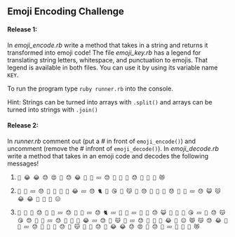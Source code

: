## Emoji Encoding Challenge

#### Release 1:

In _emoji_encode.rb_ write a method that takes in a string and returns it transformed into emoji code! The file _emoji_key.rb_ has a legend for translating string letters, whitespace, and punctuation to emojis. That legend is available in both files. You can use it by using its variable name `KEY`.

To run the program type `ruby runner.rb` into the console.

Hint: Strings can be turned into arrays with `.split()` and arrays can be turned into strings with `.join()`


#### Release 2:

In _runner.rb_ comment out (put a # in front of `emoji_encode()`) and uncomment (remove the # infront of `emoji_decode()`). In _emoji_decode.rb_ write a method that takes in an emoji code and decodes the following  messages!


1. `🦄 😂 😂 😓 😍 🙈 😓 😂 💩 🍪 💤 😓 🍁 💩 💃 😓 🙈 💩 🥛 😻`

2. `🌊 🐡 💤 😓 🌈 🥛 🌙 🌙 😂 💤 😓 🐈 🦄 😘 🌙 😽 🌊 😓 🐡 🦄 👯 😓 🌊 🐡 💤 😓 😺 😽 😂 😂 💩 🍩 👯 😑`

3. `🙈 💩 🥛 😓 🦄 💃 💤 😓 🌊 🐡 💤 😓 🐈 💤 👯 🌊 💤 👯 🌊 😓 😺 🦄 💃 🌊 😘 💤 💃 😓 😽 😘 😓 🌊 🐡 💤 😓 🍩 🐡 💩 😂 💤 😓 🍩 😽 🌙 💤 😓 🍩 💩 💃 😂 🌙 😑 😾 😽 😓 😂 💩 🍪 💤 😓 🙈 💩 🥛 😓 🍩 😽 🌊 🐡 😓 🦄 😂 😂 😓 😍 🙈 😓 🐡 💤 🦄 💃 🌊 😻`
